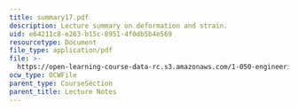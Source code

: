 ```yaml
---
title: summary17.pdf
description: Lecture summary on deformation and strain.
uid: e64211c8-e263-b15c-8951-4f0db5b4e569
resourcetype: Document
file_type: application/pdf
file: >-
  https://open-learning-course-data-rc.s3.amazonaws.com/1-050-engineering-mechanics-i-fall-2007/e64211c8e263b15c89514f0db5b4e569_summary17.pdf
ocw_type: OCWFile
parent_type: CourseSection
parent_title: Lecture Notes
---
```

